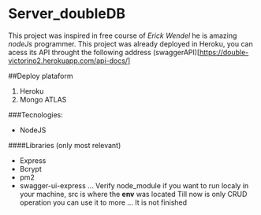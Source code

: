 # Server_doubleDB

This project was inspired in free course of *Erick Wendel*  he is amazing _nodeJs_ programmer.
This project was already deployed in Heroku, you can acess its API throught the following address
(swaggerAPI)[https://double-victorino2.herokuapp.com/api-docs/]


##Deploy plataform
1. Heroku
2. Mongo ATLAS


###Tecnologies:
 * NodeJS


####Libraries (only most relevant)
   * Express
   * Bcrypt
   * pm2
   * swagger-ui-express
...
Verify node_module if you want to run localy in your machine, src is where the **env** was located
Till now is only CRUD operation you can use it to more ...
It is not finished



